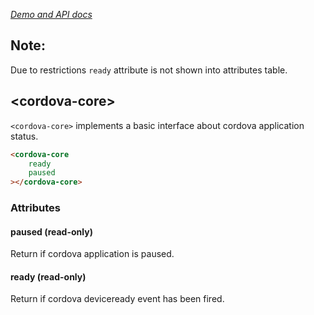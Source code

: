 _[Demo and API docs](https://adelarosab.github.io/cordova-core)_

## Note:
Due to restrictions `ready` attribute is not shown into attributes table.

## &lt;cordova-core&gt;

`<cordova-core>` implements a basic interface about cordova application status.

```html
<cordova-core
    ready
    paused
></cordova-core>
```
### Attributes
 
#### paused (read-only)

Return if cordova application is paused.

#### ready (read-only)

Return if cordova deviceready event has been fired.
